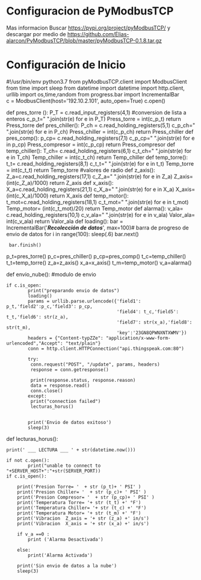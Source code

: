 # Configuracion de PyModbusTCP
Mas informacion Buscar https://pypi.org/project/pyModbusTCP/
y descargar por medio de https://github.com/Elias-alarcon/PyModbusTCP/blob/master/pyModbusTCP-0.1.8.tar.gz

# Configuración de Inicio 

#!/usr/bin/env python3.7
from pyModbusTCP.client import ModbusClient
from time import sleep
from datetime import datetime
import http.client, urllib
import os,time,random
from progress.bar import IncrementalBar   
c = ModbusClient(host='192.10.2.101', auto_open=True)
c.open()

def pres_torre ():
    P_T = c.read_input_registers(4,1) #conversion de lista a enteros
    c_p_t=" ".join(str(e) for e in P_T)
    Press_torre = int(c_p_t)
    return Press_torre
def pres_chiller():
    P_ch = c.read_holding_registers(5,1)
    c_p_ch=" ".join(str(e) for e in P_ch)
    Press_chiller = int(c_p_ch)
    return Press_chiller
def pres_comp():
    p_cp= c.read_holding_registers(7,1)
    c_p_cp=" ".join(str(e) for e in p_cp)
    Press_compresor = int(c_p_cp)
    return Press_compresor
def temp_chiller():
    T_ch= c.read_holding_registers(6,1)
    c_t_ch=" ".join(str(e) for e in T_ch)
    Temp_chiller = int(c_t_ch)
    return Temp_chiller
def temp_torre():
    t_t= c.read_holding_registers(8,1)
    c_t_t=" ".join(str(e) for e in t_t)
    Temp_torre = int(c_t_t)
    return Temp_torre
        #valores de radio
def z_axis():
    Z_a=c.read_holding_registers(17,1)
    c_Z_a=" ".join(str(e) for e in Z_a)
    Z_axis= (int(c_Z_a)/1000)
    return Z_axis
def x_axis():
    X_a=c.read_holding_registers(21,1)
    c_X_a=" ".join(str(e) for e in X_a)
    X_axis= (int(c_X_a)/1000)
    return X_axis
def temp_motor():
    t_mot=c.read_holding_registers(18,1)
    c_t_mot=" ".join(str(e) for e in t_mot)
    Temp_motor= (int(c_t_mot)/20)
    return Temp_motor
def alarma():
    v_ala= c.read_holding_registers(10,1)
    c_v_ala=" ".join(str(e) for e in v_ala)
    Valor_ala= int(c_v_ala)
    return Valor_ala
def loading():
     bar = IncrementalBar('___Recolección de datos___', max=100)# barra de progreso de envio de datos 
     for i in range(100):
        sleep(.6)
        bar.next()
                
     bar.finish()
p_t=pres_torre()
p_c=pres_chiller()
p_cp=pres_comp()
t_c=temp_chiller()
t_t=temp_torre()
z_a=z_axis()
x_a=x_axis()
t_m=temp_motor()
v_a=alarma()
      
def envio_nube(): #modulo de envio
    
    
    if c.is_open:
            print("preparando envio de datos")
            loading()
            params = urllib.parse.urlencode({'field1': p_t,'field2':p_c,'field3': p_cp,
                                             'field4': t_c,'field5': t_t,'field6': str(z_a),
                                             'field7': str(x_a),'field8': str(t_m),
                                             'key':'23GN8QPWNXNTXWMV'})
            headers = {"Content-typZZe": "application/x-www-form-urlencoded","Accept": "text/plain"}
            conn = http.client.HTTPConnection("api.thingspeak.com:80")

            try:
             conn.request("POST", "/update", params, headers)
             response = conn.getresponse()
             
             print(response.status, response.reason)
             data = response.read()
             conn.close()
            except:
             print("connection failed")
             lecturas_horus()
            
            
            print('Envio de datos exitoso')
            sleep(3)

def lecturas_horus():
    
    print(' ___ LECTURA ___ ' + str(datetime.now()))
    
    if not c.open():
            print("unable to connect to "+SERVER_HOST+":"+str(SERVER_PORT))
    if c.is_open():
        
        print('Presion Torre= '  + str (p_t)+ ' PSI' )
        print('Presion Chiller= '  + str (p_c)+ ' PSI' )
        print('Presion Compresor= '  + str (p_cp)+ ' PSI' )
        print('Temperatura Torre= '+ str (t_t) +' °F')
        print('Temperatura Chiller= '+ str (t_c) +' °F')
        print('Temperatura Motor= '+ str (t_m) +' °F')
        print('Vibracion  Z_axis = '+ str (z_a) +' in/s')
        print('Vibracion  X_axis = '+ str (x_a) +' in/s')
        
        if v_a ==0 :
            print ('Alarma Desactivada')

        else:
            print('Alarma Activada')
                     
        print('Sin envio de datos a la nube')
        sleep(3)
